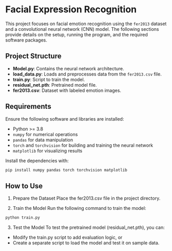 # Facial Expression Recognition


This project focuses on facial emotion recognition using the `fer2013` dataset and a convolutional neural network (CNN) model. The following sections provide details on the setup, running the program, and the required software packages.

## Project Structure
- **Model.py**: Contains the neural network architecture.
- **load_data.py**: Loads and preprocesses data from the `fer2013.csv` file.
- **train.py**: Script to train the model.
- **residual_net.pth**: Pretrained model file.
- **fer2013.csv**: Dataset with labeled emotion images.


## Requirements
Ensure the following software and libraries are installed:
- Python >= 3.8
- `numpy` for numerical operations
- `pandas` for data manipulation
- `torch` and `torchvision` for building and training the neural network
- `matplotlib` for visualizing results

Install the dependencies with:
```bash
pip install numpy pandas torch torchvision matplotlib
```

## How to Use
1. Prepare the Dataset
Place the fer2013.csv file in the project directory.

2. Train the Model
Run the following command to train the model:
```bash
python train.py
```
3. Test the Model
To test the pretrained model (residual_net.pth), you can:
- Modify the train.py script to add evaluation logic, or
- Create a separate script to load the model and test it on sample data.

